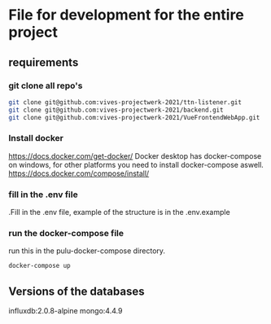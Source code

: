 # File for development for the entire project

## requirements

### git clone all repo's

```bash
git clone git@github.com:vives-projectwerk-2021/ttn-listener.git
git clone git@github.com:vives-projectwerk-2021/backend.git
git clone git@github.com:vives-projectwerk-2021/VueFrontendWebApp.git
```
### Install docker

https://docs.docker.com/get-docker/
Docker desktop has docker-compose on windows, for other platforms you need to install docker-compose aswell.
https://docs.docker.com/compose/install/


### fill in the .env file

.Fill in the .env file, example of the structure is in the .env.example

### run the docker-compose file

run this in the pulu-docker-compose directory.

```bash
docker-compose up
```

## Versions of the databases

influxdb:2.0.8-alpine
mongo:4.4.9
